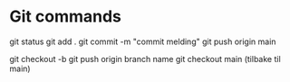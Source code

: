 # Git commands

git status 
git add .
git commit -m "commit melding"
git push origin main

git checkout -b <branchname>
git push origin branch name
git checkout main (tilbake til main)
